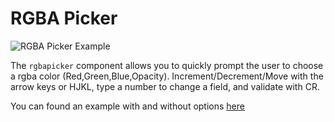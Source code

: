 # RGBA Picker

![RGBA Picker Example](https://file.anotherhadi.com/wtui-components/rgbapicker.gif)

The `rgbapicker` component allows you to quickly prompt the user to choose a rgba color (Red,Green,Blue,Opacity).
Increment/Decrement/Move with the arrow keys or HJKL, type a number to change a field, and validate with CR.

You can found an example with and without options [here](https://github.com/anotherhadi/wtui-components/blob/main/rgbapicker/example/main.go)
